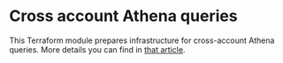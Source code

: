 # Cross account Athena queries

This Terraform module prepares infrastructure for cross-account Athena queries. More details you can find in [that article](https://mmatecki.medium.com/cross-account-athena-query-67b57fa9460).
